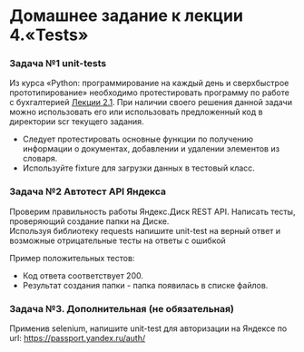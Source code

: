 # Домашнее задание к лекции 4.«Tests»

### Задача №1 unit-tests
Из курса «Python: программирование на каждый день и сверхбыстрое прототипирование» необходимо протестировать программу по работе с бухгалтерией [Лекции 2.1](https://github.com/netology-code/py-homework-basic/tree/master/2.1.functions).
При наличии своего решения данной задачи можно использовать его или использовать предложенный код в директории scr текущего задания.

* Следует протестировать основные функции по получению информации о документах, добавлении и удалении элементов из словаря.
* Используйте fixture для загрузки данных в тестовый класс.

### Задача №2 Автотест API Яндекса
Проверим правильность работы Яндекс.Диск REST API. Написать тесты, проверяющий создание папки на Диске.  
Используя библиотеку requests напишите unit-test на верный ответ и возможные отрицательные тесты на ответы с ошибкой

Пример положительных тестов:
* Код ответа соответствует 200.
* Результат создания папки - папка появилась в списке файлов.

### Задача №3. Дополнительная (не обязательная)
Применив selenium, напишите unit-test для авторизации на Яндексе по url: https://passport.yandex.ru/auth/
